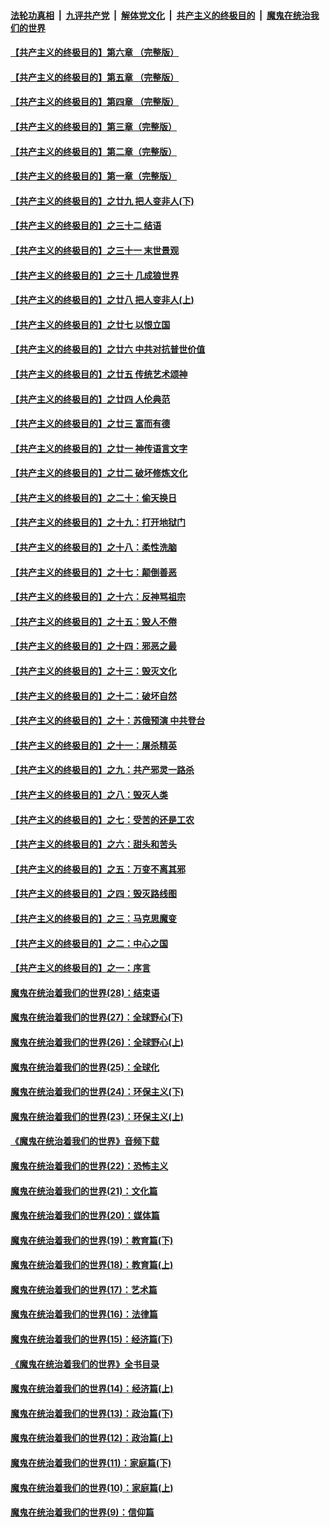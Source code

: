 

####  [法轮功真相](../../../../basic/blob/master/README.md?t=05231602) &nbsp;|&nbsp; [九评共产党](../../../../9ping.md/blob/master/README.md?t=05231602) &nbsp;|&nbsp; [解体党文化](../../../../jtdwh.md/blob/master/README.md?t=05231602)  &nbsp;|&nbsp; [共产主义的终极目的](../../../../gczydzjmd.md/blob/master/README.md?t=05231602) &nbsp;|&nbsp; [魔鬼在统治我们的世界](../../../../mgztzwmdsj.md/blob/master/README.md?t=05231602) 

#### [【共产主义的终极目的】第六章 （完整版）](../pages/nsc422/n11428913.md?t=05231602) 

#### [【共产主义的终极目的】第五章 （完整版）](../pages/nsc422/n11428912.md?t=05231602) 

#### [【共产主义的终极目的】第四章 （完整版）](../pages/nsc422/n11428907.md?t=05231602) 

#### [【共产主义的终极目的】第三章（完整版）](../pages/nsc422/n11428848.md?t=05231602) 

#### [【共产主义的终极目的】第二章（完整版）](../pages/nsc422/n11428831.md?t=05231602) 

#### [【共产主义的终极目的】第一章（完整版）](../pages/nsc422/n11417651.md?t=05231602) 

#### [【共产主义的终极目的】之廿九 把人变非人(下)](../pages/nsc422/n11344140.md?t=05231602) 

#### [【共产主义的终极目的】之三十二 结语](../pages/nsc422/n11360535.md?t=05231602) 

#### [【共产主义的终极目的】之三十一 末世景观](../pages/nsc422/n11351129.md?t=05231602) 

#### [【共产主义的终极目的】之三十 几成狼世界](../pages/nsc422/n11348280.md?t=05231602) 

#### [【共产主义的终极目的】之廿八 把人变非人(上)](../pages/nsc422/n11340492.md?t=05231602) 

#### [【共产主义的终极目的】之廿七 以恨立国](../pages/nsc422/n11336944.md?t=05231602) 

#### [【共产主义的终极目的】之廿六 中共对抗普世价值](../pages/nsc422/n11324785.md?t=05231602) 

#### [【共产主义的终极目的】之廿五 传统艺术颂神](../pages/nsc422/n11296396.md?t=05231602) 

#### [【共产主义的终极目的】之廿四 人伦典范](../pages/nsc422/n11296397.md?t=05231602) 

#### [【共产主义的终极目的】之廿三 富而有德](../pages/nsc422/n11283598.md?t=05231602) 

#### [【共产主义的终极目的】之廿一 神传语言文字](../pages/nsc422/n11263265.md?t=05231602) 

#### [【共产主义的终极目的】之廿二 破坏修炼文化](../pages/nsc422/n11245728.md?t=05231602) 

#### [【共产主义的终极目的】之二十：偷天换日](../pages/nsc422/n11238846.md?t=05231602) 

#### [【共产主义的终极目的】之十九：打开地狱门](../pages/nsc422/n11206376.md?t=05231602) 

#### [【共产主义的终极目的】之十八：柔性洗脑](../pages/nsc422/n11199994.md?t=05231602) 

#### [【共产主义的终极目的】之十七：颠倒善恶](../pages/nsc422/n11179782.md?t=05231602) 

#### [【共产主义的终极目的】之十六：反神骂祖宗](../pages/nsc422/n11166798.md?t=05231602) 

#### [【共产主义的终极目的】之十五：毁人不倦](../pages/nsc422/n11166792.md?t=05231602) 

#### [【共产主义的终极目的】之十四：邪恶之最](../pages/nsc422/n11150249.md?t=05231602) 

#### [【共产主义的终极目的】之十三：毁灭文化](../pages/nsc422/n11135227.md?t=05231602) 

#### [【共产主义的终极目的】之十二：破坏自然](../pages/nsc422/n11135214.md?t=05231602) 

#### [【共产主义的终极目的】之十：苏俄预演 中共登台](../pages/nsc422/n11118424.md?t=05231602) 

#### [【共产主义的终极目的】之十一：屠杀精英](../pages/nsc422/n11118442.md?t=05231602) 

#### [【共产主义的终极目的】之九：共产邪灵一路杀](../pages/nsc422/n11114139.md?t=05231602) 

#### [【共产主义的终极目的】之八：毁灭人类](../pages/nsc422/n11108503.md?t=05231602) 

#### [【共产主义的终极目的】之七：受苦的还是工农](../pages/nsc422/n11101809.md?t=05231602) 

#### [【共产主义的终极目的】之六：甜头和苦头](../pages/nsc422/n11096971.md?t=05231602) 

#### [【共产主义的终极目的】之五：万变不离其邪](../pages/nsc422/n11091285.md?t=05231602) 

#### [【共产主义的终极目的】之四：毁灭路线图](../pages/nsc422/n11086284.md?t=05231602) 

#### [【共产主义的终极目的】之三：马克思魔变](../pages/nsc422/n11061941.md?t=05231602) 

#### [【共产主义的终极目的】之二：中心之国](../pages/nsc422/n11047728.md?t=05231602) 

#### [【共产主义的终极目的】之一：序言](../pages/nsc422/n11086077.md?t=05231602) 

#### [魔鬼在统治着我们的世界(28)：结束语](../pages/nsc422/n10936246.md?t=05231602) 

#### [魔鬼在统治着我们的世界(27)：全球野心(下)](../pages/nsc422/n10928319.md?t=05231602) 

#### [魔鬼在统治着我们的世界(26)：全球野心(上)](../pages/nsc422/n10900318.md?t=05231602) 

#### [魔鬼在统治着我们的世界(25)：全球化](../pages/nsc422/n10788205.md?t=05231602) 

#### [魔鬼在统治着我们的世界(24)：环保主义(下)](../pages/nsc422/n10695307.md?t=05231602) 

#### [魔鬼在统治着我们的世界(23)：环保主义(上)](../pages/nsc422/n10688613.md?t=05231602) 

#### [《魔鬼在统治着我们的世界》音频下载](../pages/nsc422/n10635553.md?t=05231602) 

#### [魔鬼在统治着我们的世界(22)：恐怖主义](../pages/nsc422/n10614727.md?t=05231602) 

#### [魔鬼在统治着我们的世界(21)：文化篇](../pages/nsc422/n10597706.md?t=05231602) 

#### [魔鬼在统治着我们的世界(20)：媒体篇](../pages/nsc422/n10586579.md?t=05231602) 

#### [魔鬼在统治着我们的世界(19)：教育篇(下)](../pages/nsc422/n10564808.md?t=05231602) 

#### [魔鬼在统治着我们的世界(18)：教育篇(上)](../pages/nsc422/n10526970.md?t=05231602) 

#### [魔鬼在统治着我们的世界(17)：艺术篇](../pages/nsc422/n10499093.md?t=05231602) 

#### [魔鬼在统治着我们的世界(16)：法律篇](../pages/nsc422/n10485969.md?t=05231602) 

#### [魔鬼在统治着我们的世界(15)：经济篇(下)](../pages/nsc422/n10469975.md?t=05231602) 

#### [《魔鬼在统治着我们的世界》全书目录](../pages/nsc422/n10464261.md?t=05231602) 

#### [魔鬼在统治着我们的世界(14)：经济篇(上)](../pages/nsc422/n10457370.md?t=05231602) 

#### [魔鬼在统治着我们的世界(13)：政治篇(下)](../pages/nsc422/n10448270.md?t=05231602) 

#### [魔鬼在统治着我们的世界(12)：政治篇(上)](../pages/nsc422/n10444576.md?t=05231602) 

#### [魔鬼在统治着我们的世界(11)：家庭篇(下)](../pages/nsc422/n10440961.md?t=05231602) 

#### [魔鬼在统治着我们的世界(10)：家庭篇(上)](../pages/nsc422/n10435448.md?t=05231602) 

#### [魔鬼在统治着我们的世界(9)：信仰篇](../pages/nsc422/n10432159.md?t=05231602) 

